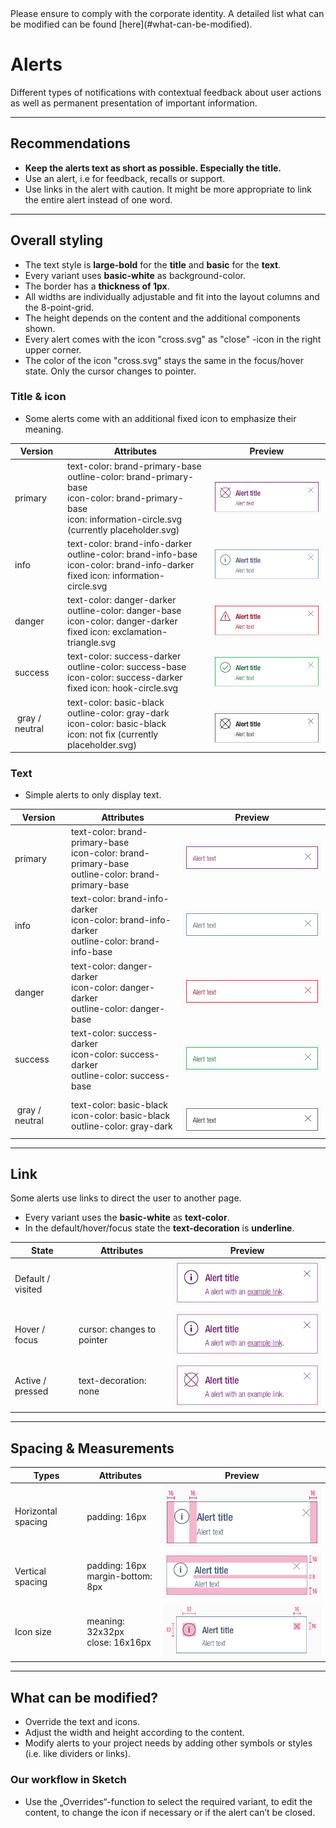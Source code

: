 <AlertInfo alertHeadline="Modifiable">
Please ensure to comply with the corporate identity. A detailed list what can be modified can be found [here](#what-can-be-modified).
</AlertInfo>

# Alerts

Different types of notifications with contextual feedback about user actions as well as permanent presentation of important information.

---

## Recommendations

- **Keep the alerts text as short as possible. Especially the title.**
- Use an alert, i.e for feedback, recalls or support.
- Use links in the alert with caution. It might be more appropriate to link the entire alert instead of one word.

---

## Overall styling

- The text style is **large-bold** for the **title** and **basic** for the **text**.
- Every variant uses **basic-white** as background-color.
- The border has a **thickness of 1px**.
- All widths are individually adjustable and fit into the layout columns and the 8-point-grid.
- The height depends on the content and the additional components shown.
- Every alert comes with the icon "cross.svg" as "close" -icon in the right upper corner.
- The color of the icon "cross.svg" stays the same in the focus/hover state. Only the cursor changes to pointer.

### Title & icon

- Some alerts come with an additional fixed icon to emphasize their meaning.

| Version | Attributes | Preview |
|---|---|---|
| primary | text-color: brand-primary-base<br>outline-color: brand-primary-base<br>icon-color: brand-primary-base<br>icon: information-circle.svg (currently placeholder.svg) | ![primary](assets/with-title/primary@1x.png) |
| info | text-color: brand-info-darker<br>outline-color: brand-info-base<br>icon-color: brand-info-darker<br>fixed icon: information-circle.svg | ![info](assets/with-title/info@1x.png) |
| danger | text-color: danger-darker<br>outline-color: danger-base<br>icon-color: danger-darker<br>fixed icon: exclamation-triangle.svg | ![danger](assets/with-title/danger@1x.png) |
| success | text-color: success-darker<br>outline-color: success-base<br>icon-color: success-darker<br>fixed icon: hook-circle.svg | ![success](assets/with-title/success@1x.png) |
| gray / neutral | text-color: basic-black<br>outline-color: gray-dark<br>icon-color: basic-black<br>icon: not fix (currently placeholder.svg) | ![gray-neutral](assets/with-title/gray-neutral@1x.png) |

### Text

- Simple alerts to only display text.

| Version | Attributes | Preview |
|---|---|---|
| primary | text-color: brand-primary-base<br>icon-color: brand-primary-base<br>outline-color: brand-primary-base | ![primary](assets/text/primary@1x.png) |
| info | text-color: brand-info-darker<br>icon-color: brand-info-darker<br>outline-color: brand-info-base | ![info](assets/text/info@1x.png) |
| danger | text-color: danger-darker<br>icon-color: danger-darker<br>outline-color: danger-base | ![danger](assets/text/danger@1x.png) |
| success | text-color: success-darker<br>icon-color: success-darker<br>outline-color: success-base | ![success](assets/text/success@1x.png) |
| gray / neutral | text-color: basic-black<br>icon-color: basic-black<br>outline-color: gray-dark | ![gray-neutral](assets/text/gray-neutral@1x.png) |

---

## Link

Some alerts use links to direct the user to another page.

- Every variant uses the **basic-white** as **text-color**.
- In the default/hover/focus state the **text-decoration** is **underline**.

| State | Attributes | Preview |
|---|---|---|
| Default / visited |  | ![alert link default](assets/link/default-hover/primary@1x.png) |
| Hover / focus | cursor: changes to pointer  | ![alert link hover](assets/link/default-hover/primary@1x.png) |
| Active / pressed | text-decoration: none | ![alert link active](assets/link/active-pressed/primary@1x.png) |

---

## Spacing & Measurements

| Types | Attributes | Preview |
|---|---|---|
| Horizontal spacing | padding: 16px | ![Horizontal spacing](assets/measurements/horizontal-spacing@1x.png) |
| Vertical spacing | padding: 16px<br>margin-bottom: 8px | ![Vertical spacing](assets/measurements/vertical-spacing@1x.png) |
| Icon size | meaning: 32x32px<br>close: 16x16px | ![Icon size](assets/measurements/icon-size@1x.png) |

---

## What can be modified?

- Override the text and icons.
- Adjust the width and height according to the content.
- Modify alerts to your project needs by adding other symbols or styles (i.e. like dividers or links).

### Our workflow in Sketch

- Use the „Overrides“-function to select the required variant, to edit the content, to change the icon if necessary or if the alert can’t be closed.
